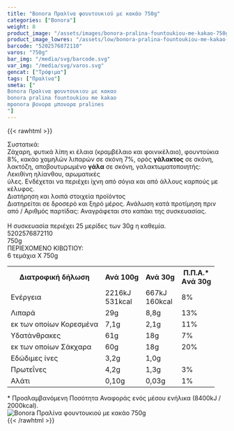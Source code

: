 ```yaml
---
title: "Bonora Πραλίνα φουντουκιού με κακάο 750g"
categories: ["Bonora"]
weight: 8
product_image: "/assets/images/bonora-pralina-fountoukiou-me-kakao-750g.jpg"
product_image_lowres: "/assets/low/bonora-pralina-fountoukiou-me-kakao-750g.jpg"
barcode: "5202576872110"
varos: "750g"
bar_img: "/media/svg/barcode.svg"
var_img: "/media/svg/varos.svg"
gencat: ["Τρόφιμα"]
tags: ["Πραλίνα"]
smeta: ["
Bonora Πραλινα φουντουκιου με κακαο
bonora pralina fountoukiou me kakao
mponora βονορα μπονορα pralines
"]
---
```

{{< rawhtml >}}

<div class="sload112"><div class="product"><div id="sistatika">Συστατικά:</div><div class="alltext">Ζάχαρη, φυτικά λίπη κι έλαια (κραμβέλαιο και φοινικέλαιο), φουντούκια 8%, κακάο χαμηλών λιπαρών σε σκόνη 7%, ορός <b>γάλακτος</b> σε σκόνη, λακτόζη, αποβουτυρωμένο <b>γάλα</b> σε σκόνη, γαλακτωματοποιητής: Λεκιθίνη ηλίανθου, αρωματικές<br>ύλες. Ενδέχεται να περιέχει ίχνη από σόγια και από άλλους καρπούς με κέλυφος.</div><div id="loipa">Διατήρηση και λοιπά στοιχεία προϊόντος</div><div class="alltext">Διατηρείται σε δροσερό και ξηρό μέρος. Ανάλωση κατά προτίμηση πριν από / Αριθμός παρτίδας: Αναγράφεται στο καπάκι της συσκευασίας.<br><br>Η συσκευασία περιέχει 25 μερίδες των 30g η καθεμία.</div><div id="barcode"><div id="barimage1"></div><span id="bartext">5202576872110</span></div><div id="varos"><div id="varosimage1"></div><span id="varostext">750g</span></div><div id="kivotio">ΠΕΡΙΕΧΟΜΕΝΟ ΚΙΒΩΤΙΟΥ:<br>6 τεμάχια Χ 750g</div><div class="tabout"><table id="diatable"><tbody><tr><th>Διατροφική δήλωση</th><th>Ανά 100g</th><th>Ανά 30g</th><th>Π.Π.Α.*<br>Aνά 30g</th></tr><tr><td class="texr2">Ενέργεια</td><td class="texr">2216kJ<br>531kcal</td><td class="texr">667kJ<br>160kcal</td><td class="texr">8%</td></tr><tr><td class="texr2">Λιπαρά</td><td class="texr">29g</td><td class="texr">8,8g</td><td class="texr">13%</td></tr><tr><td class="gray">εκ των οποίων Κορεσµένα</td><td class="gray2">7,1g</td><td class="gray2">2,1g</td><td class="gray2">11%</td></tr><tr><td class="texr2">Yδατάνθρακες</td><td class="texr">61g</td><td class="texr">18g</td><td class="texr">7%</td></tr><tr><td class="gray">εκ των οποίων Σάκχαρα</td><td class="gray2">60g</td><td class="gray2">18g</td><td class="gray2">20%</td></tr><tr><td class="texr2">Eδώδιμες ίνες</td><td class="texr">3,2g</td><td class="texr">1,0g</td><td class="texr">&nbsp;</td></tr><tr><td class="texr2">Πρωτεΐνες</td><td class="texr">4,2g</td><td class="texr">1,3g</td><td class="texr">3%</td></tr><tr><td class="texr2">Αλάτι</td><td class="texr">0,10g</td><td class="texr">0,03g</td><td class="texr">1%</td></tr></tbody></table></div><div class="alltext">* Προσλαμβανόμενη Ποσότητα Αναφοράς ενός μέσου ενήλικα (8400kJ / 2000kcal).</div><div class="pimg"><img alt="Bonora Πραλίνα φουντουκιού με κακάο 750g" title="Bonora Πραλίνα φουντουκιού με κακάο 750g" src="/assets/images/bonora-pralina-fountoukiou-me-kakao-750g.jpg"></div></div></div>
{{< /rawhtml >}}


